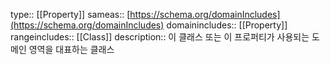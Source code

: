 type:: [[Property]]
sameas:: [https://schema.org/domainIncludes](https://schema.org/domainIncludes)
domainincludes:: [[Property]]
rangeincludes:: [[Class]]
description:: 이 클래스 또는 이 프로퍼티가 사용되는 도메인 영역을 대표하는 클래스
